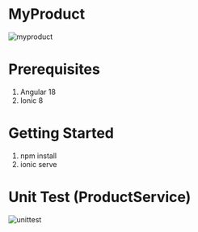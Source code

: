 # MyProduct
![myproduct](https://github.com/user-attachments/assets/c739935b-2f37-467c-a6c2-c5af51b401fd)

# Prerequisites
1. Angular 18
2. Ionic 8

# Getting Started
1. npm install
2. ionic serve

# Unit Test (ProductService)
![unittest](https://github.com/user-attachments/assets/2af3449b-8c97-4d95-890d-8e0e8f300630)


